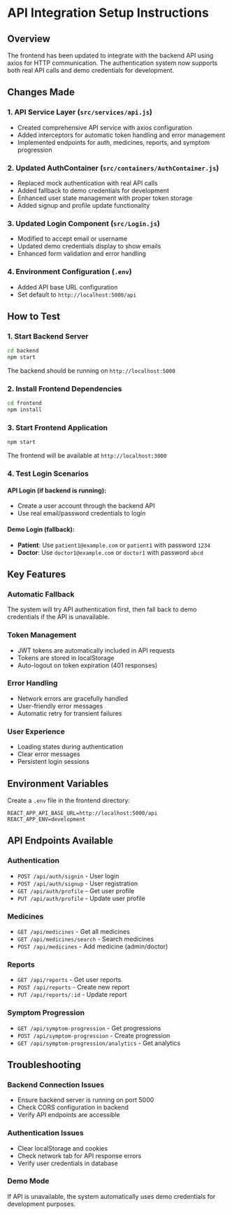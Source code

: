 # API Integration Setup Instructions

## Overview
The frontend has been updated to integrate with the backend API using axios for HTTP communication. The authentication system now supports both real API calls and demo credentials for development.

## Changes Made

### 1. API Service Layer (`src/services/api.js`)
- Created comprehensive API service with axios configuration
- Added interceptors for automatic token handling and error management
- Implemented endpoints for auth, medicines, reports, and symptom progression

### 2. Updated AuthContainer (`src/containers/AuthContainer.js`)
- Replaced mock authentication with real API calls
- Added fallback to demo credentials for development
- Enhanced user state management with proper token storage
- Added signup and profile update functionality

### 3. Updated Login Component (`src/Login.js`)
- Modified to accept email or username
- Updated demo credentials display to show emails
- Enhanced form validation and error handling

### 4. Environment Configuration (`.env`)
- Added API base URL configuration
- Set default to `http://localhost:5000/api`

## How to Test

### 1. Start Backend Server
```bash
cd backend
npm start
```
The backend should be running on `http://localhost:5000`

### 2. Install Frontend Dependencies
```bash
cd frontend
npm install
```

### 3. Start Frontend Application
```bash
npm start
```
The frontend will be available at `http://localhost:3000`

### 4. Test Login Scenarios

#### API Login (if backend is running):
- Create a user account through the backend API
- Use real email/password credentials to login

#### Demo Login (fallback):
- **Patient**: Use `patient1@example.com` or `patient1` with password `1234`
- **Doctor**: Use `doctor1@example.com` or `doctor1` with password `abcd`

## Key Features

### Automatic Fallback
The system will try API authentication first, then fall back to demo credentials if the API is unavailable.

### Token Management
- JWT tokens are automatically included in API requests
- Tokens are stored in localStorage
- Auto-logout on token expiration (401 responses)

### Error Handling
- Network errors are gracefully handled
- User-friendly error messages
- Automatic retry for transient failures

### User Experience
- Loading states during authentication
- Clear error messages
- Persistent login sessions

## Environment Variables

Create a `.env` file in the frontend directory:

```env
REACT_APP_API_BASE_URL=http://localhost:5000/api
REACT_APP_ENV=development
```

## API Endpoints Available

### Authentication
- `POST /api/auth/signin` - User login
- `POST /api/auth/signup` - User registration
- `GET /api/auth/profile` - Get user profile
- `PUT /api/auth/profile` - Update user profile

### Medicines
- `GET /api/medicines` - Get all medicines
- `GET /api/medicines/search` - Search medicines
- `POST /api/medicines` - Add medicine (admin/doctor)

### Reports
- `GET /api/reports` - Get user reports
- `POST /api/reports` - Create new report
- `PUT /api/reports/:id` - Update report

### Symptom Progression
- `GET /api/symptom-progression` - Get progressions
- `POST /api/symptom-progression` - Create progression
- `GET /api/symptom-progression/analytics` - Get analytics

## Troubleshooting

### Backend Connection Issues
- Ensure backend server is running on port 5000
- Check CORS configuration in backend
- Verify API endpoints are accessible

### Authentication Issues
- Clear localStorage and cookies
- Check network tab for API response errors
- Verify user credentials in database

### Demo Mode
If API is unavailable, the system automatically uses demo credentials for development purposes.